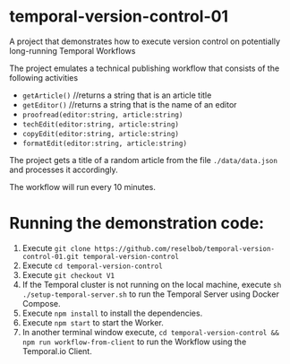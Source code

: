 # temporal-version-control-01
A project that demonstrates how to execute version control on potentially long-running Temporal Workflows

The project emulates a technical publishing workflow that consists of the following activities

- `getArticle()` //returns a string that is an article title
- `getEditor()` //returns a string that is the name of an editor
- `proofread(editor:string, article:string)`
- `techEdit(editor:string, article:string)`
- `copyEdit(editor:string, article:string)`
- `formatEdit(editor:string, article:string)`

The project gets a title of a random article from the file `./data/data.json` and processes it accordingly.

The workflow will run every 10 minutes.

# Running the demonstration code:

1. Execute `git clone https://github.com/reselbob/temporal-version-control-01.git temporal-version-control`
2. Execute `cd temporal-version-control`
3. Execute `git checkout V1`
4. If the Temporal cluster is not running on the local machine, execute `sh ./setup-temporal-server.sh` to run the Temporal Server using Docker Compose.
5. Execute `npm install` to install the dependencies.
6. Execute `npm start` to start the Worker.
7. In another terminal window execute, `cd temporal-version-control && npm run workflow-from-client` to run the Workflow using the Temporal.io Client.
